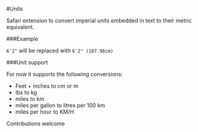 #Units

Safari extension to convert imperial units embedded in text to their metric equivalent.

###Example
   
`6'2"` will be replaced with `6'2" (187.96cm)`

###Unit support

For now it supports the following conversions:

* Feet + inches to cm or m
* lbs to kg
* miles to km
* miles per gallon to litres per 100 km
* miles per hour to KM/H

Contributions welcome